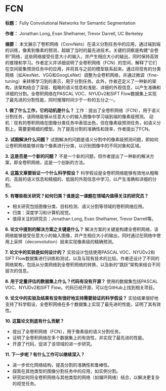 # FCN

**标题：** Fully Convolutional Networks for Semantic Segmentation

**作者：** Jonathan Long, Evan Shelhamer, Trevor Darrell, UC Berkeley

**摘要：** 本文展示了卷积网络（ConvNets）在语义分割任务中的应用，通过端到端的训练，像素到像素的预测，超越了当时的最先进技术。关键的洞察是构建“全卷积”网络，这些网络接受任意大小的输入，并产生相应大小的输出，同时保持高效的推理和学习。作者定义并详细说明了全卷积网络（FCN）的空间，解释了它们在空间密集预测任务中的应用，并将其与之前的模型联系起来。通过将现有的分类网络（如AlexNet、VGG和GoogLeNet）调整为全卷积网络，并通过微调（fine-tuning）来转移学习到的表示，用于分割任务。此外，作者还定义了一种新的架构，该架构结合了深层、粗略的语义信息和浅层、详细的外观信息，以产生准确和详细的分割。全卷积网络在PASCAL VOC、NYUDv2和SIFT Flow数据集上实现了最先进的分割性能，同时推理时间少于一秒的五分之一。

**1. 做了什么工作，它的动机是什么？**
   工作：提出了全卷积网络（FCN），用于语义分割任务，该网络能够从任意大小的输入图像中学习端到端的像素级预测。
   动机：现有的卷积网络在图像分类任务中表现出色，但在像素级预测任务，如语义分割上，需要更精细的模型。为了提高分割的准确性和效率，作者提出了FCN。

**2. 试图解决什么问题？**
   试图解决的问题是语义分割中的像素级预测问题，即如何让卷积网络能够对每个像素进行分类，以识别图像中的不同对象和区域。

**3. 这是否是一个新的问题？**
   不是一个新的问题，但作者提出了一种新的解决方案，即全卷积网络，这是一个创新的方法。

**4. 这篇文章要验证一个什么科学假设？**
   科学假设是全卷积网络能够有效地从粗略的、高层的语义信息和精细的、低层的外观信息中学习，以产生准确和详细的分割。

**5. 有哪些相关研究？如何归类？谁是这一课题在领域内值得关注的研究员？**
   - 相关研究包括图像分类、目标检测、语义分割等领域的卷积网络应用。
   - 归类：深度学习和计算机视觉。
   - 值得关注的研究员：Jonathan Long, Evan Shelhamer, Trevor Darrell等。

**6. 论文中提到的解决方案之关键是什么？**
   解决方案的关键是构建全卷积网络，该网络能够接受任意大小的输入图像，并产生相应大小的输出，同时通过在网络中使用上采样（deconvolution）层来实现像素级的精确预测。

**7. 论文中的实验是如何设计的？**
   实验设计包括使用PASCAL VOC、NYUDv2和SIFT Flow数据集进行训练和测试，以及与现有技术的比较。作者还设计了不同的网络架构，包括从分类网络到全卷积网络的转换，以及新的“跳跃”架构来结合不同层次的信息。

**8. 用于定量评估的数据集上什么？代码有没有开源？**
   使用的数据集包括PASCAL VOC、NYUDv2和SIFT Flow。代码已经开源，可以在GitHub上找到相关项目。

**9. 论文中的实验及结果有没有很好地支持需要验证的科学假设？**
   实验结果很好地支持了科学假设，全卷积网络在多个数据集上实现了最先进的性能，证明了其有效性。

**10. 这篇论文到底有什么贡献？**
   - 提出了全卷积网络（FCN），用于像素级的语义分割任务。
   - 证明了全卷积网络在多个数据集上的有效性，并实现了最先进的性能。
   - 开源了代码，促进了该领域的进一步研究。

**11. 下一步呢？有什么工作可以继续深入？**
   - 进一步优化网络结构，提高分割的准确性和鲁棒性。
   - 探索在其他类型的图像分割任务中的应用，如实例分割。
   - 研究如何将全卷积网络与其他类型的网络（如循环网络）结合，以解决更复杂的视觉任务。